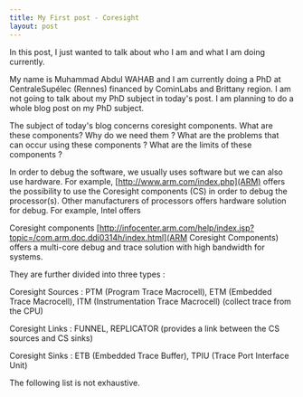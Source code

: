 ```yaml
---
title: My First post - Coresight
layout: post
---
```

In this post, I just wanted to talk about who I am and what I am doing currently.

My name is Muhammad Abdul WAHAB and I am currently doing a PhD at CentraleSupélec (Rennes) financed by CominLabs and Brittany region. I am not going to talk about my PhD subject in today's post. I am planning to do a whole blog post on my PhD subject. 

The subject of today's blog concerns coresight components. What are these components? Why do we need them ? What are the problems that can occur using these components ? What are the limits of these components ?

In order to debug the software, we usually uses software but we can also use hardware. For example, [http://www.arm.com/index.php](ARM) offers the possibility to use the Coresight components (CS) in order to debug the processor(s). Other manufacturers of processors offers hardware solution for debug. For example, Intel offers 

Coresight components [http://infocenter.arm.com/help/index.jsp?topic=/com.arm.doc.ddi0314h/index.html](ARM Coresight Components) offers a multi-core debug and trace solution with high bandwidth for systems. 

They are further divided into three types : 

Coresight Sources : PTM (Program Trace Macrocell), ETM (Embedded Trace Macrocell), ITM (Instrumentation Trace Macrocell) (collect trace from the CPU)

Coresight Links : FUNNEL, REPLICATOR (provides a link between the CS sources and CS sinks)

Coresight Sinks : ETB (Embedded Trace Buffer), TPIU (Trace Port Interface Unit)

The following list is not exhaustive. 
